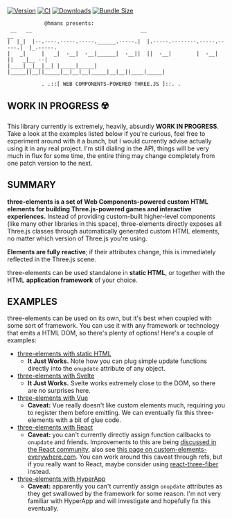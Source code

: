 [![Version](https://img.shields.io/npm/v/three-elements)](https://www.npmjs.com/package/three-elements)
[![CI](https://github.com/hmans/three-elements/workflows/CI/badge.svg)](https://github.com/hmans/three-elements/actions?query=workflow%3ACI)
[![Downloads](https://img.shields.io/npm/dt/three-elements.svg)](https://www.npmjs.com/package/three-elements)
[![Bundle Size](https://img.shields.io/bundlephobia/min/three-elements?label=bundle%20size)](https://bundlephobia.com/result?p=three-elements)

```
            @hmans presents:
 __   __                                   __                              __
|  |_|  |--.----.-----.-----.______.-----.|  |.-----.--------.-----.-----.|  |_.-----.
|   _|     |   _|  -__|  -__|______|  -__||  ||  -__|        |  -__|     ||   _|__ --|
|____|__|__|__| |_____|_____|      |_____||__||_____|__|__|__|_____|__|__||____|_____|

           . .::[ WEB COMPONENTS-POWERED THREE.JS ]::. .
```

## WORK IN PROGRESS ☢️

This library currently is extremely, heavily, absurdly **WORK IN PROGRESS**. Take a look at the examples listed below if you're curious, feel free to experiment around with it a bunch, but I would currently advise actually using it in any real project. I'm still dialing in the API, things will be very much in flux for some time, the entire thing may change completely from one patch version to the next.

## SUMMARY

**three-elements is a set of Web Components-powered custom HTML elements for building Three.js-powered games and interactive experiences.** Instead of providing custom-built higher-level components (like many other libraries in this space), three-elements directly exposes all Three.js classes through automatically generated custom HTML elements, no matter which version of Three.js you're using.

**Elements are fully reactive**; if their attributes change, this is immediately reflected in the Three.js scene.

three-elements can be used standalone in **static HTML**, or together with the HTML **application framework** of your choice.

## EXAMPLES

three-elements can be used on its own, but it's best when coupled with some sort of framework. You can use it with any framework or technology that emits a HTML DOM, so there's plenty of options! Here's a couple of examples:

- [three-elements with static HTML](https://codesandbox.io/s/three-elements-static-7orc4)
  - **It Just Works.** Note how you can plug simple update functions directly into the `onupdate` attribute of any object.
- [three-elements with Svelte](https://codesandbox.io/s/three-elements-svelte-dx1gv?file=/App.svelte)
  - **It Just Works.** Svelte works extremely close to the DOM, so there are no surprises here.
- [three-elements with Vue](https://codesandbox.io/s/three-elements-vue-1swry?file=/src/App.vue)
  - **Caveat:** Vue really doesn't like custom elements much, requiring you to register them before emitting. We can eventually fix this three-elements with a bit of glue code.
- [three-elements with React](https://codesandbox.io/s/three-elements-react-9nqh4?file=/src/App.js)
  - **Caveat:** you can't currently directly assign function callbacks to `onupdate` and friends. Improvements to this are being [discussed in the React community](https://github.com/facebook/react/issues/11347), also see [this page on custom-elements-everywhere.com](https://custom-elements-everywhere.com/libraries/react/results/results.html). You can work around this caveat through refs, but if you really want to React, maybe consider using [react-three-fiber] instead.
- [three-elements with HyperApp](https://codesandbox.io/s/three-elements-hyperapp-rxhei?file=/index.html)
  - **Caveat:** apparently you can't currently assign `onupdate` attributes as they get swallowed by the framework for some reason. I'm not very familiar with HyperApp and will investigate and hopefully fix this eventually.

[react-three-fiber]: https://github.com/pmndrs/react-three-fiber
